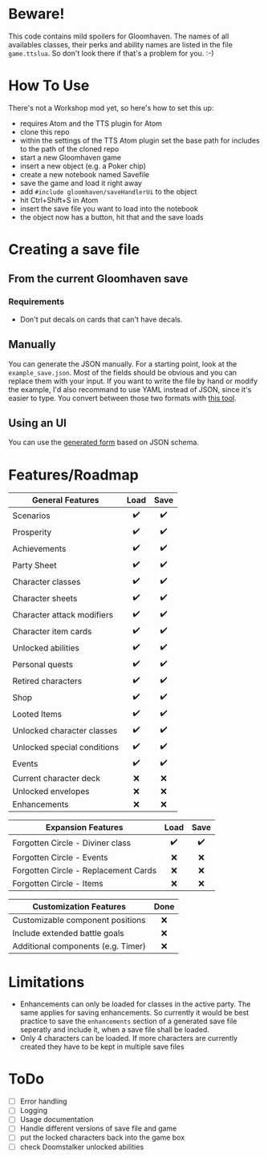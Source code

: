 # Beware!
This code contains mild spoilers for Gloomhaven. The names of all availables classes, their perks and ability names are listed in the file `game.ttslua`. So don't look there if that's a problem for you. :-)

# How To Use
There's not a Workshop mod yet, so here's how to set this up:
- requires Atom and the TTS plugin for Atom
- clone this repo
- within the settings of the TTS Atom plugin set the base path for includes to the path of the cloned repo
- start a new Gloomhaven game
- insert a new object (e.g. a Poker chip)
- create a new notebook named Savefile
- save the game and load it right away
- add `#include gloomhaven/saveHandlerUi` to the object
- hit Ctrl+Shift+S in Atom
- insert the save file you want to load into the notebook
- the object now has a button, hit that and the save loads

# Creating a save file
## From the current Gloomhaven save
### Requirements
- Don't put decals on cards that can't have decals.

## Manually
You can generate the JSON manually. For a starting point, look at the `example_save.json`. Most of the fields should be obvious and you can replace them with your input. If you want to write the file by hand or modify the example, I'd also recommand to use YAML instead of JSON, since it's easier to type. You convert between those two formats with [this tool].

## Using an UI
You can use the [generated form] based on JSON schema.

# Features/Roadmap
| General Features                    | Load | Save |
| ----------------------------------- | :--: | :--: |
| Scenarios                           | ✔️    | ✔️    |
| Prosperity                          | ✔️    | ✔️    |
| Achievements                        | ✔️    | ✔️    |
| Party Sheet                         | ✔️    | ✔️    |
| Character classes                   | ✔️    | ✔️    |
| Character sheets                    | ✔️    | ✔️    |
| Character attack modifiers          | ✔️    | ✔️    |
| Character item cards                | ✔️    | ✔️    |
| Unlocked abilities                  | ✔️    | ✔️    |
| Personal quests                     | ✔️    | ✔️    |
| Retired characters                  | ✔️    | ✔️    |
| Shop                                | ✔️    | ✔️    |
| Looted Items                        | ✔️    | ✔️    |
| Unlocked character classes          | ✔️    | ✔️    |
| Unlocked special conditions         | ✔️    | ✔️    |
| Events                              | ✔️    | ✔️    |
| Current character deck              | ❌   | ❌   |
| Unlocked envelopes                  | ❌   | ❌   |
| Enhancements                        | ❌   | ❌   |

| Expansion Features                   | Load | Save |
| ------------------------------------ | :--: | :--: |
| Forgotten Circle - Diviner class     | ✔️    | ✔️    |
| Forgotten Circle - Events            | ❌  | ❌   |
| Forgotten Circle - Replacement Cards | ❌  | ❌   |
| Forgotten Circle - Items             | ❌  | ❌   |


| Customization Features              | Done |
| ----------------------------------- | :--: |
| Customizable component positions    | ❌  |
| Include extended battle goals       | ❌  |
| Additional components (e.g. Timer)  | ❌  |


# Limitations
- Enhancements can only be loaded for classes in the active party. The same applies for saving enhancements. So currently it would be best practice to save the `enhancements` section of a generated save file seperatly and include it, when a save file shall be loaded.
- Only 4 characters can be loaded. If more characters are currently created they have to be kept in multiple save files


# ToDo
- [ ] Error handling
- [ ] Logging
- [ ] Usage documentation
- [ ] Handle different versions of save file and game
- [ ] put the locked characters back into the game box
- [ ] check Doomstalker unlocked abilities

[this tool]: https://www.json2yaml.com/
[generated form]: https://pmk65.github.io/jedemov2/dist/demo.html?schema=EQbwOgdgBFbAJAZwMYAsCmBbAhnAXLMKgC7EAOeA9JQFaID2EAtChjgHT0BOA5pa1mwBiOABpIMOMQCWxADbp8hAOJz69TKmwA3dNADC2TGWzSeEMRMIATdCi7SyMxkrgBJCADNuOZ9GwARvQArsRQ2FDIRiZm0N5cUMQYUEHYXNY8RuhQquqaOnqW0ITEAJ5kisAEcPQBNOjIxEWSwGRc9BVcMnZK4MUtPGoB2HK9VjAtMvKV1cC5w3JQHvG%2B0i7A4v0TUuUzhLX1jc0TLW0d6F3SPVVQfScncGeInbKlY1v3JbIKrsAACu1nhdXsdPi1bPZHH5fgAVZIQYKYAIXKD0TyRDDIADW6GsKXoAA87KjoElsk8XmVElxsNjQWCdhVftIIMR0DwLvTPnBMCzpJhEUoAAybMHbYA4An8wU3ABsAGZxvcAL6ihnARDYCCNYJpN43O5ir7TX4AZS1Or1UAAMuhdKMNkrucAIcgHE41hYbnA4dkEUiUWiMQ0cXigkTECTEslNdriLquKVqbSsewluiIPQwizkHJgrY8WSoLHLYmoAB3aRyRaZsLIqBqbAF9hc%2B6MvZwFlsjlcVsPCV8gWYYVqsU87BSodKADsQqdE1V85atNQV10mD0xEQ7yNxp%2B3uAAEE0GusJvt46Pm2XXY3VDPbDknJpIgwkHBrURuET3az6zEC2l67u2vxpDS%2BqjuqKzYE0B7EIE%2B6Qc6wQQNIACOwToG4bKYBeBDEFwmFIdeshYHhtxLteZRMgeBwNLBxHOlM%2B6zMeq6%2FhurJ9teXDoBh0i8dYSgANqUc6EBZHAYkTAAuox15nJ03TkYau4tBJG47mp%2FbMR2wAAHKSUB2niq67rQgevpQBp2RBkWK6npxDHSUxuy%2FK%2BDgQDwUlXmKi6%2BeqyAhFxBouVR3x6fowXOQFY43pCHrrLMpoaNkDkceekRaik2Q8FmbLQAKcgyGQCiJPydiAfJcXUXpXbspyxkmYQkrSsONwAKzVeqtieNgwTFUoACMYUwMqYXjbFUCTX58lwCgehpGsKnSVIEW%2FIe2imHICHZKayCLQ49AXt1cBmfeSWEFZz6vqi6I6Ntu3FgdElHQBNr0NiuLPYdy3hLx0a2RAxJJDBkTBFwvGsnISZRBAADkdbZK%2BaRsni6DsDwabIlEwSIGlUAfgs37seum5QG0v7%2FtGMFVatwC1b8dFHE16qKRcZSGRuK1TacMFslwXqzAAemAYtgNYADU8A%2Bbu%2FnAcATbWLInojAC5yXNcBCqUaIEHh5LLeazcV6DKBCicAADyFReqIhAACKMJUdtwNan2hnAMnSfLusShO6tKVc5FDUNHWUTNKpKj7LQoWoX1CaFV5rSaB4AKoQHHoaRIwBUxa5NGzMzecKe0gdaxRAVwLm2CIPjPMK7pvz6FoNKNCi1e19cp3xXeiVC1dT4vm%2B6Kx%2B731oGktIC5EO2d%2B9bj3VAG4BgkdnJCYXRJnjxLZaP2JPR3kayFAACyqemjC4RyAwOUU%2B02jSAWUAYLxdNTXrsxgdgEH06RuFaQ3daB59CzxOmFD%2BhADZeVlkaCOnxo4kRwvXX2jcDwACV0DljSHiP%2BYD3493Mg%2BSy8IsiRiDLxLB6QoC4KgHvUMaY4THWyJWast8lbfWIPQQGxZOGvygFZP%2BWVoBBQ3FATw7RMDcIodgyMthsSogSEWQREJYhQDkambikw3IHi%2Fj%2FfBuCAEoKAbMbCWBNHikZvrAihsYF%2BXDnNDUFRkDSBGAAfSChAZWfhkE1WMYQU0TiXGLA8V4z0eCFbnT7rCVuWI7rFkCV%2BEJKtGCRlBmEAUt16wbjCJw2hGd3aRA5qYaAmRREiLIE7f85iIE1DqPRaprRS4cyDoYuKForislcWyNAmY1A8H1NrUae49KHm1B0sIMIGioF6fQfp5j%2ByRIsrMeZFjtGzCCPQBQWoVngnQH1AasECB9WvooXm01urghpDiVxpgCytKMSnWY9srnZEPI%2FXEOybC3kIZdKSxsUFrMIBsrZtshlnT2f1QaNxjn4wmhcmwjAYJhPub4x5%2FiLTxitI7CS3jPngoSkswgeKGaAs7KyBqvZ%2FlxV5KhKcNwRRgr9pOM2UAhoMrObs%2FZUKCBzjOQguKahyyuN4mQUISLLo60AWi129ByxQAwaK%2BCFl4W7IJUQ5ZVL1SWPWeoEFxLeqQsOWIkYsK%2BXwrgIKuwxBhXoEVeK%2FukqHksUIG7csVr5W2rFcqxliz1VEs1fnPSwL0DbIDdeA1BylAwtOdpfl6pVw8FQDau1hLHWoudXAAAEmYEgHqU1EJVV8tVvzgDEu1UC3VIbQUcq%2BVyo10a4XgKIDmq1yavV%2BrTVqvxWaW23QVe29Yhb8W90JX8odJKC4Vs2VW%2FVELI3QpNTGtScbnS8RkIJFFXbpXAAweu76EQJ6twFrO4t%2Fcx2MvLXAYNobx0Ru5cak5E1vbh3nHA85SpHiowGRXJi3b%2FhftbMOn5Z7S3%2FJqcAIugHGka2UpuuANlN2TD%2FVzZ29NL0amsdA0tAUV2EDjvaxDwzfhuyiN6%2FB6GoFG3sZROAIqB0OrQ3%2B%2FtSqC1odJcAeqPYGk0rakoJgAAmdlCtWp0oIIJ6jldgC1nLp2pD279JZi7vTX1JaGnod0Q0gxidtLJwzQZRTKzwOUdsWCN9JxcNwHSmTKp2mnUjJ%2FNZrcDSVMgbU%2BxjTYbOxIMI3JvTbFHKbkMxOvSxnsNywk3FQ9U8Lg%2BK3Xp5uk825cHCb7Fzvw3OTss5Db%2BmnvO2alfFlu0XKXmuC0zOpLNSvs01rFhWh8fPhW3SAmuKXmpGcw1RmtuHxJGUGTW3zekUOfK0ZljDnlOvNW69eAkZAGs6T%2FQAURm8CPQB1hslHY5xxqhaWg8dE1AITzUWoTl4zcAALB1Xlk3x15TkAnPrR2iMHmUJshOO2Nuja2yVoZu3BwsquyZKb%2FY0AhhwFwLEtW1K6cipiLEYOIfrfA19xHA5aX%2Ffe%2BOZl7UCBDQABxDKB%2BKToCP8smWh78dOmdvp%2FAuCTjHBCLqubDYG0C2W9GPa82RObjW9M0%2FB%2BtkbdVyVceZ%2BqPbLKhrvd2yd%2FbocfvTQJ%2BOjCVrucDd%2BHzhgElFgAEVMKvhR2lg8KOnaW08CJeXMAQAfZCx1uA77%2BsTCt0j4XjUFcO69l18dgQqwqxk%2FL8nad8nxygIeAIPvYOi4Wd8xn6XI%2BrNGx5%2BnWmHuPae6xMPz4ygC%2Bt%2B5W3YWjtmdgeO5PP6jsB5MXl%2BnhuNX0%2FU2zlHJfZN2d%2BKY9qUuc%2B0Qq8XDn0Gy6Q7a1J3rpfU8WOQ0ZdvOl2OhYtwuCfhAKmIGSQxh3v7t1%2FGOkv7PUfT2x7n4L3P42t%2FilNtjqAFtM0hre4QQ8XBMDcDEIQTNWprC2k8AxR%2Fz%2B0E5vf3AAAQuoJzDYQgX%2FbAHgEaIAv%2FUA%2FjB%2FSAngRUCA4AdOPiYIRwCoK%2FOAY8GQXQcAl2I8RoaQXQaAhAzAgg9AeA3Akg3QM7T2GfMaGfQvcLT3RlaTfvZvA8BTNkVrMnBnKJI3OPffHRevfgwgRvGfcvQgDg1DFfDvWYafB3Bg0zcdVcawWwCAVxFg1XNPR%2FR%2BVQqASQrgnTHg0dUDWvdzIQpPPLFPHvVBWYSQ7PdrQ%2FfPSbAnJ9KaBQwvN9BBWjdAPde7YfUfbdXdASb6BLI9GLKDavf1YicDRPecTnf%2BUnebJrIrJLbicDSDTVR4JpGrQjR4HaUoRqKwtg2YP4fIlEBDUXBwmxJwxQ%2BmKLVIxIuLGHRLaeCo0rCjPPb2buerRo1fQrFo9uUBILDoxwro%2BmZXfXXonnPSDXRFHXPXbvVLaPXgmvJtE3M3G4USGtJ3MrKxRw%2B3ZqHY9DZHYAN3bSD3OWbuBQe0BrcQ12X8B0UrSI89M5Z3bsbbJtcXU%2FSXT4mXFlAATjGPwWJ1YKSN51pwMJ6mWOMOGM2xd0pWfRw1fSjkgjgCpkAKKLVwPAW10FZDURDEhKAxjz4OiN2MLi7yg2qwj0xPFGcSzymKxNmH0FeCgBxPPGc2hL9ReIbjMPAlyy5wZICL0zZJCnaLhPeIRLcIi3VHaCbFyIZiY3oCbFZNxMAO7meJMLYwT3MN%2FksP8PTT0hFMWJqnFIpRM3gRfSvE8KsEmmVGACAA%3D&value=EQbwOgdgBDVsBzANgewEYEMnwFxXNLEfAA4BOKAziQKZkCWALgJ65QCsANJEccJRggBjRgFcMZVsDwBGABzdCvOMAxCAFvRoA3GgFsaERpTYBtHst4gVEDAbbwAwk2ZQASqKQ08AWXpImCXpKRnoheCgAX0VLKxs7GgdgABV1GigAERoMABMoAEkIbVzE4CiY2NhreFt7aRUAQWEtIyhkmg0IFFQEKU4VIRRRIzYAJiiLZQBdCuV4SiFDIKo2AkrYeBkkjJQIUtnK%2BFGkgHlaCHgD2PgAZiSAGRQhAGsaHMvJw%2BA5U%2FP4T6IkU%2B0U%2B8GGqBeb1WAIGSAwlEoNBM9XMSl48AAQnREWRXmR%2FmiYDMYfAmPpkXhUddgAAFFAAdzoUEcKDI%2BxhMHgAHVBHkUAAzAoQfl0LrImHEwkqagdehYAD6gwgOSY9F2FPwHJUgiELUY8sYHXUXR6UjwjDIohoVw2wByZAwr3lGHoOSh9QtVptnLtuwwoXVbBkAAZvSpUPT5WySKJGP61RcPZbrVr4BGkfro7H47s2J6U1KfZoEOoozQY3GA4nzcmw%2FBi2kQmWKznq1B83XgGzQmz3kmrTCgWiQWjSBIWNDC%2FE6nh4FltP4AOSUKC5bRPf1Ij5T%2BBZysJtgAWhDnYhraSAHFUCg9OoMLpE52uoaNVT1ioAMo39LPrfAMN8D4rI%2FigL4ErEkrUmomg6PohjGGYWp8AAYvQZAhFAH6GiQyIAbaABSdDPDiGDqMuUA0nCEDilOkGWPAGgSGohroWYazvgxcIIkkGKWoa27vtOpSzsAbh2GgKACRxwAAI5WiESSocq9AQAg7ZpMyohslJ6zwAAHiQQbBqGSG2gg3R9ngAAsox4T6GgdM8egSMRbBWXZKi0Lir6mUQMj9Dc%2FQAGy%2BVAdG6aoaD%2BKqf6UqFPr4aICAIKKGCxjp0kABIoCgzyrsqzJ3ip4HvuFXxknoPlTso1TALUwkqPkFDQJlNBIAYjCXJ5VCqrm9TwK1uQRCOgkwLV9VJJlrrpA0ZB6KyXWkD1VZJLN834mUI2jeNCRJHSwS7JkGDJXQi3ACQy0Hv1wCZby9w0PynWbR5Y1CTx%2FqMF4h4NHp%2BzdZQvVtgNvJuPQJZPeU8X4G910YjlxhQAKmEWq6KkIGdF0AytsPw8ikPVXENS7ddfhdGQyN2CpGAUaBV39EtWNXSJGLHVsz1QztM4qKTrI04y5N0tj9PnZdfXM8dxzswTRCcw18A8%2BTg0BKpNNC%2F9gPvQgdybaFZXUr%2BVWjdzrgAHKgey0u2kBbJQAbJXrHr9HAJoORuhA8p2yiUNzrsi6MFA17PAAhBlEWpMEUAR4iQjdiHwC61qW01aFnHwhq8DJCpeKnf%2BKd1cTIkZPeFuCfAckZkkACiXgGEYWCYXYJBeLhecGWw7AmZb8DmUgllQDZHmkERhujVsluO3MkXRaEsVQG%2BpfAFhlO2FAcNUCx9uVBP6LABVI%2BCbLSQK1ASto6rV0TOPidTMCBy7jQPbunFUrsdSTcYMwOciQ0ASLKHO%2BMQdCIL%2BKgxLKhvFAaugoTbEzwqnbi10Py0CQEgRkxcNpwNkvJJ6IkPw0BoHiRGgoAAarJHymTTLBbA9RAoUPOsPNgwZBw2lfjvd%2Bn8NrM3QP%2Feyd4gEb1hmDVeVAW47mAEILi6dgC8VjCXJ25cFLXTpMMHIK4kbIWbuoHh4YqFuU7F5Vy9Qx6AjKvAWCRgNSsPsi4Mw8gAr9HYEFfoAB2foMhbJQBuDcR2u4UBDRRP5KAHjAr9wcVwKAQUb7DkgJEYAQA&code=EQehAIBUAsFNwGYHsA2KkHcCWA7A5uCrrAM7gCGATvALbk4Am5ALkpQJ4WPjXkNI4U7AHTgAmkgCu4AMb0KDBrMklWNWUgbxyAIyQA3bdx2x0GYQB0cWBOAAUAKxKwGWVpXC5V9GbCS3sRkxhACkAZQB5ADkAUVd3AEpwJxc3NmEtVUokdjsEgG4rFPi2cABecBxYDHBA%2FnNw6Li0yjt%2BGUkaWBxmYQBHSVgOMNNYGXc7C2AAYicBAFpU93nkShophIAaZJcWcgLgIA%3D&style=ETI%3D&theme=bootstrap3&iconlib=bootstrap3&object_layout=normal&template=default&show_errors=interaction&required_by_default=0&no_additional_properties=0&display_required_only=0&remove_empty_properties=0&keep_oneof_values=1&ajax=0&ajaxCredentials=0&show_opt_in=0&disable_edit_json=0&disable_collapse=0&disable_properties=0&disable_array_add=0&disable_array_reorder=0&disable_array_delete=0&enable_array_copy=0&array_controls_top=0&disable_array_delete_all_rows=0&disable_array_delete_last_row=0&prompt_before_delete=1&lib_aceeditor=0&lib_autocomplete=0&lib_sceditor=0&lib_simplemde=0&lib_select2=0&lib_selectize=0&lib_choices=0&lib_flatpickr=0&lib_signaturepad=0&lib_mathjs=0&lib_cleavejs=0&lib_jodit=0&lib_jquery=0&lib_dompurify=0
